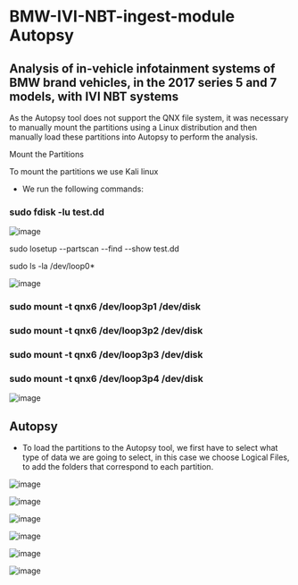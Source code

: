 # BMW-IVI-NBT-ingest-module Autopsy

## Analysis of in-vehicle infotainment systems of BMW brand vehicles, in the 2017 series 5 and 7 models, with IVI NBT systems

As the Autopsy tool does not support the QNX file system, it was necessary to manually mount the partitions using a Linux distribution and then manually load these partitions into Autopsy to perform the analysis.

Mount the Partitions

To mount the partitions we use Kali linux

 - We run the following commands:

### sudo fdisk -lu test.dd 

![image](https://user-images.githubusercontent.com/33206506/190868972-3047054a-206b-47d1-82b7-d76a29ba0b8c.png)


sudo losetup --partscan --find --show test.dd

sudo ls -la /dev/loop0*

![image](https://user-images.githubusercontent.com/33206506/190868995-1cc588c2-e9d1-4ff1-8ec6-b8e1904a9e45.png)

### sudo mount -t qnx6  /dev/loop3p1 /dev/disk

### sudo mount -t qnx6  /dev/loop3p2 /dev/disk

### sudo mount -t qnx6  /dev/loop3p3 /dev/disk

### sudo mount -t qnx6  /dev/loop3p4 /dev/disk

![image](https://user-images.githubusercontent.com/33206506/190869029-34c43cbe-c767-4881-8112-f5bfdd393c91.png)



## Autopsy

 - To load the partitions to the Autopsy tool, we first have to select what type of data we are going to select, in this case we choose Logical Files, to add the folders that correspond to each partition.

![image](https://user-images.githubusercontent.com/33206506/190868642-2adc99d3-b3fd-4f1a-b910-8baeb4ba4afc.png)


![image](https://user-images.githubusercontent.com/33206506/190869067-c93d80fa-56b8-4ded-9195-b76128d974d9.png)


![image](https://user-images.githubusercontent.com/33206506/190869079-771403ae-8cc4-4ed7-8474-66bbcff2f72c.png)


![image](https://user-images.githubusercontent.com/33206506/190869102-ccfe71e7-44dc-4be4-a463-8be1fdea2335.png)


![image](https://user-images.githubusercontent.com/33206506/190869112-366eb2aa-2662-46de-a1de-4c4d76164546.png)


![image](https://user-images.githubusercontent.com/33206506/190869115-1e91bab0-1842-42fd-9eb3-0e441cfbbf11.png)


